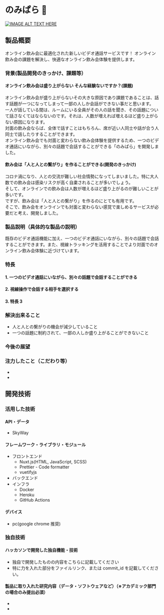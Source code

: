 # のみぱら 🍺

[![IMAGE ALT TEXT HERE](https://jphacks.com/wp-content/uploads/2022/08/JPHACKS2022_ogp.jpg)](https://www.youtube.com/watch?v=LUPQFB4QyVo)

## 製品概要

オンライン飲み会に最適化された新しいビデオ通話サービスです！
オンライン飲み会の課題を解決し、快適なオンライン飲み会体験を提供します。

### 背景(製品開発のきっかけ、課題等）

#### オンライン飲み会は盛り上がらない そんな経験ないですか？(課題)

オンライン飲み会が盛り上がらないその大きな原因であり課題であることは、話す話題が一つになってしまって一部の人しか会話ができない事だと思います。  
一人が話している間は、ルームにいる全員がその人の話を聞き、その話題について話さなくてはならないのです。それは、人数が増えれば増えるほど盛り上がらない原因になります。  
対面の飲み会ならば、全体で話すことはもちろん、席が近い人同士や話が合う人同士で話したりすることができます。  
オンライン飲み会でも対面と変わらない飲み会体験を提供するため、一つのビデオ通話にいながら、別々の話題で会話することができる「のみぱら」を開発しました。

#### 飲み会は「人と人との繋がり」を作ることができる(開発のきっかけ)

コロナ渦になり、人との交流が難しい社会情勢になってしまいました。特に大人数での飲み会は感染リスクが高く自粛されることが多いでしょう。  
そして、オンラインでの飲み会は人数が増えるほど盛り上がるのが難しいことが多いです。  
ですが、飲み会は「人と人との繋がり」を作るのにとても有用です。  
そこで、飲み会をオンラインでも対面と変わらない感覚で楽しめるサービスが必要だと考え、開発しました。

### 製品説明（具体的な製品の説明）

既存のビデオ通話機能に加え、一つのビデオ通話にいながら、別々の話題で会話することができます。また、視線トラッキングを活用することでより対面でのオンライン飲み会体験に近づけています。

### 特長

#### 1. 一つのビデオ通話にいながら、別々の話題で会話することができる

#### 2. 視線操作で会話する相手を選択する

#### 3. 特長 3

### 解決出来ること

- 人と人との繋がりの機会が減少していること
- 一つの話題に制約されて、一部の人しか盛り上がることができないこと

### 今後の展望

### 注力したこと（こだわり等）

-
-

## 開発技術

### 活用した技術

#### API・データ

- SkyWay

#### フレームワーク・ライブラリ・モジュール

- フロントエンド
  - Nuxt.js(HTML, JavaScript, SCSS)
  - Prettier - Code formatter
  - vuetifyjs
- バックエンド
- インフラ
  - Docker
  - Heroku
  - GitHub Actions

#### デバイス

- pc(google chrome 推奨)

### 独自技術

#### ハッカソンで開発した独自機能・技術

- 独自で開発したものの内容をこちらに記載してください
- 特に力を入れた部分をファイルリンク、または commit_id を記載してください。

#### 製品に取り入れた研究内容（データ・ソフトウェアなど）（※アカデミック部門の場合のみ提出必須）

-
-
